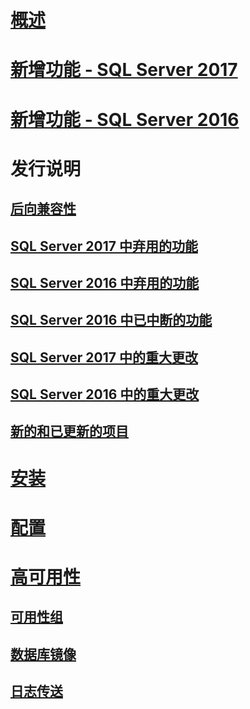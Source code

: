 # [概述](sql-server-database-engine-overview.md) 

# [新增功能 - SQL Server 2017](whats-new-in-sql-server-2017.md)
# [新增功能 - SQL Server 2016](whats-new-in-sql-server-2016.md)


# 发行说明
## [后向兼容性](sql-server-database-engine-backward-compatibility.md)
## [SQL Server 2017 中弃用的功能](deprecated-database-engine-features-in-sql-server-2017.md)
## [SQL Server 2016 中弃用的功能](deprecated-database-engine-features-in-sql-server-2016.md)
## [SQL Server 2016 中已中断的功能](discontinued-database-engine-functionality-in-sql-server-2016.md)
## [SQL Server 2017 中的重大更改](breaking-changes-to-database-engine-features-in-sql-server-2017.md)
## [SQL Server 2016 中的重大更改](breaking-changes-to-database-engine-features-in-sql-server-2016.md)
## [新的和已更新的项目](new-updated-database-engine.md)

# [安装](../database-engine/install-windows/installation-for-sql-server-2016.md)
# [配置](../database-engine/configure-windows/configure-database-engine-instances-sql-server.md)
# [高可用性](sql-server-business-continuity-dr.md)
## [可用性组](../database-engine/availability-groups/windows/overview-of-always-on-availability-groups-sql-server.md)
## [数据库镜像](../database-engine/database-mirroring/the-database-mirroring-endpoint-sql-server.md)
## [日志传送](../database-engine/log-shipping/about-log-shipping-sql-server.md)
